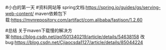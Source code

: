 #小白的第一天
#资料网站等
spring文档:https://spring.io/guides/gs/serving-web-content/
maven依赖包下载:https://mvnrepository.com/artifact/com.alibaba/fastjson/1.2.60

#总结
关于maven下载慢的解决方案:https://blog.csdn.net/qq1501340219/article/details/54638158
改bug:https://blog.csdn.net/Cjiaocsda1127/article/details/85044224